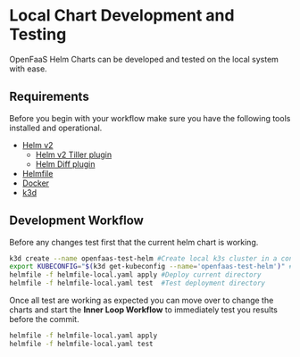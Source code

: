 # Local Chart Development and Testing

OpenFaaS Helm Charts can be developed and tested on the local system with ease.

## Requirements

Before you begin with your workflow make sure you have the following tools installed and operational.

* [Helm v2](https://github.com/helm/helm#install)
  * [Helm v2 Tiller plugin](https://github.com/rimusz/helm-tiller#installation)
  * [Helm Diff plugin](https://github.com/databus23/helm-diff#install)
* [Helmfile](https://github.com/roboll/helmfile/#installation)
* [Docker](https://docs.docker.com/install/)
* [k3d](https://github.com/rancher/k3d#get)

## Development Workflow

Before any changes test first that the current helm chart is working.

```sh
k3d create --name openfaas-test-helm #Create local k3s cluster in a container
export KUBECONFIG="$(k3d get-kubeconfig --name='openfaas-test-helm')" #Set kubeconfig location as environment variable
helmfile -f helmfile-local.yaml apply #Deploy current directory
helmfile -f helmfile-local.yaml test  #Test deployment directory
```

Once all test are working as expected you can move over to change the charts and start the **Inner Loop Workflow** to immediately test you results before the commit.

```sh
helmfile -f helmfile-local.yaml apply
helmfile -f helmfile-local.yaml test
```
